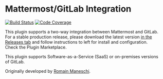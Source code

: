 # Mattermost/GitLab Integration

[![Build Status](https://img.shields.io/circleci/project/github/mattermost/mattermost-plugin-gitlab/master.svg)](https://circleci.com/gh/mattermost/mattermost-plugin-gitlab) [![Code Coverage](https://img.shields.io/codecov/c/github/mattermost/mattermost-plugin-gitlab/master.svg)](https://codecov.io/gh/mattermost/mattermost-plugin-gitlab)

This plugin supports a two-way integration between Mattermost and GitLab. For a stable production release, please download the latest version [in the Releases tab](https://github.com/mattermost/mattermost-plugin-gitlab/releases) and follow instructions to left for install and configuration. Check the Plugin Marketplace.

This plugin supports Software-as-a-Service (SaaS) or on-premises versions of GitLab.

Originally developed by [Romain Maneschi](https://github.com/manland).
